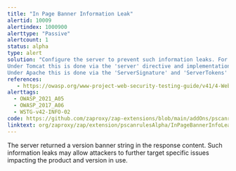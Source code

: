 ```yaml
---
title: "In Page Banner Information Leak"
alertid: 10009
alertindex: 1000900
alerttype: "Passive"
alertcount: 1
status: alpha
type: alert
solution: "Configure the server to prevent such information leaks. For example:
Under Tomcat this is done via the 'server' directive and implementation of custom error pages.
Under Apache this is done via the 'ServerSignature' and 'ServerTokens' directives."
references:
   - https://owasp.org/www-project-web-security-testing-guide/v41/4-Web_Application_Security_Testing/08-Testing_for_Error_Handling/
alerttags: 
  - OWASP_2021_A05
  - OWASP_2017_A06
  - WSTG-v42-INFO-02
code: https://github.com/zaproxy/zap-extensions/blob/main/addOns/pscanrulesAlpha/src/main/java/org/zaproxy/zap/extension/pscanrulesAlpha/InPageBannerInfoLeakScanRule.java
linktext: org/zaproxy/zap/extension/pscanrulesAlpha/InPageBannerInfoLeakScanRule.java
---
```

The server returned a version banner string in the response content. Such information leaks may allow attackers to further target specific issues impacting the product and version in use.
